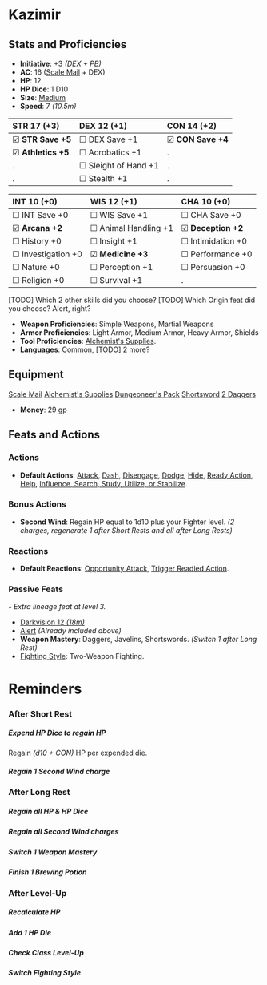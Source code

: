 # Kazimir
## Stats and Proficiencies
- **Initiative**: +3 *(DEX + PB)*
- **AC**: 16 ([Scale Mail](dm/items.md#scale-mail) + DEX)
- **HP**: 12
- **HP Dice**: 1 D10
- **Size**: [Medium](game_rules.md#advanced-rules#creature-sizes)
- **Speed**: 7 *(10.5m)*

| STR 17 (+3)        | DEX 12 (+1)          | CON 14 (+2)       |
| :----------------- | :------------------- | :---------------- |
| ☑ **STR Save +5**  | ☐ DEX Save +1        | ☑ **CON Save +4** |
| ☑ **Athletics +5** | ☐ Acrobatics +1      | .                 |
| .                  | ☐ Sleight of Hand +1 | .                 |
| .                  | ☐ Stealth +1         | .                 |


| INT 10 (+0)        | WIS 12 (+1)          | CHA 10 (+0)        |
| :----------------- | :------------------- | :----------------- |
| ☐ INT Save +0      | ☐ WIS Save +1        | ☐ CHA Save +0      |
| ☑ **Arcana +2**    | ☐ Animal Handling +1 | ☑ **Deception +2** |
| ☐ History +0       | ☐ Insight +1         | ☐ Intimidation +0  |
| ☐ Investigation +0 | ☑ **Medicine +3**    | ☐ Performance +0   |
| ☐ Nature +0        | ☐ Perception +1      | ☐ Persuasion +0    |
| ☐ Religion +0      | ☐ Survival +1        | .                  |

[TODO] Which 2 other skills did you choose? 
[TODO] Which Origin feat did you choose? Alert, right?

- **Weapon Proficiencies**: Simple Weapons, Martial Weapons
- **Armor Proficiencies**: Light Armor, Medium Armor, Heavy Armor, Shields
- **Tool Proficiencies**: [Alchemist's Supplies](dm/items.md#alchemists-supplies).
- **Languages**: Common, [TODO] 2 more?

## Equipment
[Scale Mail](dm/items.md#scale-mail)
[Alchemist's Supplies](dm/items.md#alchemists-supplies)
[Dungeoneer's Pack](dm/items.md#dungeoneers-pack)
[Shortsword](dm/items.md#shortsword)
[2 Daggers](dm/items.md#dagger)
- **Money**: 29 gp

## Feats and Actions
### Actions
- **Default Actions**: [Attack](game_rules.md#turn-based-play#attack), [Dash](game_rules.md#turn-based-play#dash), [Disengage](game_rules.md#turn-based-play#disengage), [Dodge](game_rules.md#turn-based-play#dodge), [Hide](game_rules.md#turn-based-play#hide), [Ready Action](game_rules.md#turn-based-play#ready-action), [Help](game_rules.md#turn-based-play#help), [Influence, Search, Study, Utilize, or Stabilize](game_rules.md#turn-based-play#influence-search-study-utilize-or-stabilize).

### Bonus Actions
- **Second Wind**: Regain HP equal to 1d10 plus your Fighter level. *(2 charges, regenerate 1 after Short Rests and all after Long Rests)*

### Reactions
- **Default Reactions**: [Opportunity Attack](game_rules.md#turn-based-play#opportunity-attack), [Trigger Readied Action](game_rules.md#turn-based-play#trigger-readied-action).

### Passive Feats
*- Extra lineage feat at level 3.*
- [Darkvision 12 *(18m)*](./../game_rules.md#advanced-rules#darkvision)
- [Alert](./../feats.md#alert) *(Already included above)*
- **Weapon Mastery**: Daggers, Javelins, Shortswords. *(Switch 1 after Long Rest)*
- [Fighting Style](./../feats.md#fighting-style): Two-Weapon Fighting.


# Reminders
### After Short Rest
##### Expend HP Dice to regain HP
Regain *(d10 + CON)* HP per expended die.
##### Regain 1 Second Wind charge
### After Long Rest
##### Regain all HP & HP Dice
##### Regain all Second Wind charges
##### Switch 1 Weapon Mastery
##### Finish 1 Brewing Potion
### After Level-Up
##### Recalculate HP
##### Add 1 HP Die
##### Check Class Level-Up
##### Switch Fighting Style